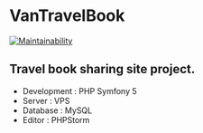 # VanTravelBook
[![Maintainability](https://api.codeclimate.com/v1/badges/2d73e92ef00c3171349f/maintainability)](https://codeclimate.com/github/dbourni/travelbook/maintainability)
## Travel book sharing site project.
* Development : PHP Symfony 5
* Server : VPS
* Database : MySQL
* Editor : PHPStorm